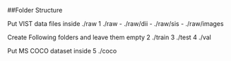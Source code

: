 ##Folder Structure

Put VIST data files inside ./raw
1 ./raw
    - ./raw/dii
    - ./raw/sis
    - ./raw/images

Create Following folders and leave them empty
2 ./train
3 ./test
4 ./val

Put MS COCO dataset inside 
5 ./coco

